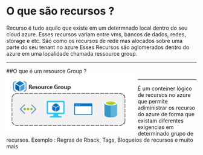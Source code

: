 # O que são recursos ?

Recurso é tudo aquilo que existe em um determnado local dentro do seu cloud azure. 
Esses recursos variam entre vms, bancos de dados, redes, storage e etc. São como os recursos de rede mas alocados sobre uma parte do seu tenant no azure
Esses Recursos são aglomerados dentro do azure em uma localidade chamada ressource group.

----

##O que é um resource Group ?
<img src="img/image-32.png" align="left" />

----


É um conteiner lógico de recursos no azure que permite adiministrar
 os recurso do azure de forma que existam diferentes exigencias em determinado grupo de recursos. 
Exemplo : Regras de Rback, Tags, Bloqueios de recursos e muito mais